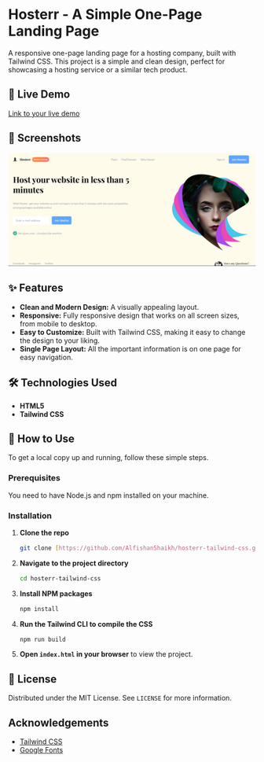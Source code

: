 # Hosterr - A Simple One-Page Landing Page

A responsive one-page landing page for a hosting company, built with Tailwind CSS. This project is a simple and clean design, perfect for showcasing a hosting service or a similar tech product.

## 🚀 Live Demo

[Link to your live demo](https://your-live-demo-link.com)

## 📸 Screenshots

![Hosterr Landing Page Screenshot](https://github.com/AlfishanShaikh/hosterr-tailwind-css/blob/27e5acf75f1f7471169eb76d285d1cb2af40d372/public/assets/banner.png)

## ✨ Features

- **Clean and Modern Design:** A visually appealing layout.
- **Responsive:** Fully responsive design that works on all screen sizes, from mobile to desktop.
- **Easy to Customize:** Built with Tailwind CSS, making it easy to change the design to your liking.
- **Single Page Layout:** All the important information is on one page for easy navigation.

## 🛠️ Technologies Used

-   **HTML5**
-   **Tailwind CSS**

## 🔧 How to Use

To get a local copy up and running, follow these simple steps.

### Prerequisites

You need to have Node.js and npm installed on your machine.

### Installation

1.  **Clone the repo**
    ```sh
    git clone [https://github.com/AlfishanShaikh/hosterr-tailwind-css.git](https://github.com/AlfishanShaikh/hosterr-tailwind-css.git)
    ```
2.  **Navigate to the project directory**
    ```sh
    cd hosterr-tailwind-css
    ```
3.  **Install NPM packages**
    ```sh
    npm install
    ```
4.  **Run the Tailwind CLI to compile the CSS**
    ```sh
    npm run build
    ```
5.  **Open `index.html` in your browser** to view the project.

## 📄 License

Distributed under the MIT License. See `LICENSE` for more information.

##  Acknowledgements

-   [Tailwind CSS](https://tailwindcss.com/)
-   [Google Fonts](https://fonts.google.com/)